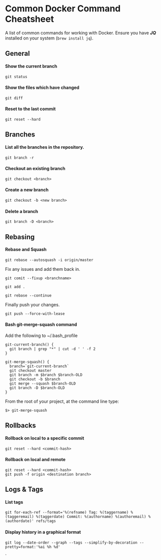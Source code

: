 # Common Docker Command Cheatsheet

A list of common commands for working with Docker. Ensure you have **_JQ_**
installed on your system (`brew install jq`).

## General

#### Show the current branch

`git status`

#### Show the files which have changed

`git diff`

#### Reset to the last commit

`git reset --hard`

## Branches

#### List all the branches in the repository.

`git branch -r`

#### Checkout an existing branch

`git checkout <branch>`

#### Create a new branch

`git checkout -b <new branch>`

#### Delete a branch

`git branch -D <branch>`

## Rebasing 

#### Rebase and Squash

`git rebase --autosquash -i origin/master`

Fix any issues and add them back in.

`git comit --fixup <branchname>`
   
`git add .`

`git rebase --continue`

Finally push your changes.

`git push --force-with-lease`

#### Bash git-merge-squash command

Add the following to ~/.bash_profile

```
git-current-branch() {
  git branch | grep "*" | cut -d ' ' -f 2
}

git-merge-squash() {
  branch=`git-current-branch`
  git checkout master
  git branch -m $branch $branch-OLD
  git checkout -b $branch
  git merge --squash $branch-OLD
  git branch -D $branch-OLD
}
```

From the root of your project, at the command line type:

`$> git-merge-squash`

## Rollbacks

#### Rollback on local to a specific commit

`git reset --hard <commit-hash>`

#### Rollback on local and remote

```
git reset --hard <commit-hash>
git push -f origin <destination branch>
```

## Logs & Tags

#### List tags

`git for-each-ref --format='%(refname) Tag: %(taggername) %(taggeremail) %(taggerdate) Commit: %(authorname) %(authoremail) %(authordate)' refs/tags`

#### Display history in a graphical format

`git log --date-order --graph --tags --simplify-by-decoration --pretty=format:'%ai %h %d'`


`








